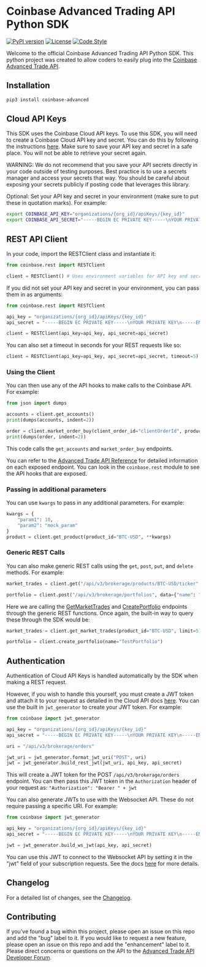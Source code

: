 # Coinbase Advanced Trading API Python SDK
[![PyPI version](https://badge.fury.io/py/coinbase-advanced.svg)](https://badge.fury.io/py/coinbase-advanced)
[![License](https://img.shields.io/badge/License-Apache%202.0-green.svg)](https://opensource.org/license/apache-2-0/)
[![Code Style](https://img.shields.io/badge/code_style-black-black)](https://black.readthedocs.io/en/stable/)

Welcome to the official Coinbase Advanced Trading API Python SDK. This python project was created to allow coders to easily plug into the [Coinbase Advanced Trade API](https://docs.cloud.coinbase.com/advanced-trade-api/docs/welcome).

## Installation

```bash
pip3 install coinbase-advanced
```

## Cloud API Keys

This SDK uses the Coinbase Cloud API keys. To use this SDK, you will need to create a Coinbase Cloud API key and secret. You can do this by following the instructions [here](https://docs.cloud.coinbase.com/advanced-trade-api/docs/auth#cloud-api-keys).
Make sure to save your API key and secret in a safe place. You will not be able to retrieve your secret again.

WARNING: We do not recommend that you save your API secrets directly in your code outside of testing purposes. Best practice is to use a secrets manager and access your secrets that way. You should be careful about exposing your secrets publicly if posting code that leverages this library.

Optional: Set your API key and secret in your environment (make sure to put these in quotation marks). For example:
```bash
export COINBASE_API_KEY="organizations/{org_id}/apiKeys/{key_id}"
export COINBASE_API_SECRET="-----BEGIN EC PRIVATE KEY-----\nYOUR PRIVATE KEY\n-----END EC PRIVATE KEY-----\n"
```

## REST API Client
In your code, import the RESTClient class and instantiate it:
```python
from coinbase.rest import RESTClient

client = RESTClient() # Uses environment variables for API key and secret
```
If you did not set your API key and secret in your environment, you can pass them in as arguments:
```python
from coinbase.rest import RESTClient

api_key = "organizations/{org_id}/apiKeys/{key_id}"
api_secret = "-----BEGIN EC PRIVATE KEY-----\nYOUR PRIVATE KEY\n-----END EC PRIVATE KEY-----\n"

client = RESTClient(api_key=api_key, api_secret=api_secret)
```
You can also set a timeout in seconds for your REST requests like so:
```python
client = RESTClient(api_key=api_key, api_secret=api_secret, timeout=5)
```

### Using the Client

You can then use any of the API hooks to make calls to the Coinbase API. For example:
```python
from json import dumps

accounts = client.get_accounts()
print(dumps(accounts, indent=2))

order = client.market_order_buy(client_order_id="clientOrderId", product_id="BTC-USD", quote_size="1")
print(dumps(order, indent=2))
```
This code calls the `get_accounts` and `market_order_buy` endpoints.

You can refer to the [Advanced Trade API Reference](https://docs.cloud.coinbase.com/advanced-trade-api/reference) for detailed information on each exposed endpoint.
You can look in the `coinbase.rest` module to see the API hooks that are exposed.

### Passing in additional parameters
You can use `kwargs` to pass in any additional parameters. For example:
```python
kwargs = {
    "param1": 10,
    "param2": "mock_param"
}
product = client.get_product(product_id="BTC-USD", **kwargs)
```

### Generic REST Calls
You can also make generic REST calls using the `get`, `post`, `put`, and `delete` methods. For example:
```python
market_trades = client.get("/api/v3/brokerage/products/BTC-USD/ticker", params={"limit": 5})

portfolio = client.post("/api/v3/brokerage/portfolios", data={"name": "TestPortfolio"})
```
Here we are calling the [GetMarketTrades](https://docs.cloud.coinbase.com/advanced-trade-api/reference/retailbrokerageapi_getmarkettrades) and [CreatePortfolio](https://docs.cloud.coinbase.com/advanced-trade-api/reference/retailbrokerageapi_createportfolio) endpoints through the generic REST functions.
Once again, the built-in way to query these through the SDK would be:
```python
market_trades = client.get_market_trades(product_id="BTC-USD", limit=5)

portfolio = client.create_portfolio(name="TestPortfolio")
```

## Authentication
Authentication of Cloud API Keys is handled automatically by the SDK when making a REST request.

However, if you wish to handle this yourself, you must create a JWT token and attach it to your request as detailed in the Cloud API docs [here](https://docs.cloud.coinbase.com/advanced-trade-api/docs/rest-api-auth#making-requests). You can use the built in `jwt_generator` to create your JWT token. For example:
```python
from coinbase import jwt_generator

api_key = "organizations/{org_id}/apiKeys/{key_id}"
api_secret = "-----BEGIN EC PRIVATE KEY-----\nYOUR PRIVATE KEY\n-----END EC PRIVATE KEY-----\n"

uri = "/api/v3/brokerage/orders"

jwt_uri = jwt_generator.format_jwt_uri("POST", uri)
jwt = jwt_generator.build_rest_jwt(jwt_uri, api_key, api_secret)
```
This will create a JWT token for the POST `/api/v3/brokerage/orders` endpoint. You can then pass this JWT token in the `Authorization` header of your request as:
`
"Authorization": "Bearer " + jwt
`

You can also generate JWTs to use with the Websocket API. These do not require passing a specific URI. For example:
```python
from coinbase import jwt_generator

api_key = "organizations/{org_id}/apiKeys/{key_id}"
api_secret = "-----BEGIN EC PRIVATE KEY-----\nYOUR PRIVATE KEY\n-----END EC PRIVATE KEY-----\n"

jwt = jwt_generator.build_ws_jwt(api_key, api_secret)
```
You can use this JWT to connect to the Websocket API by setting it in the "jwt" field of your subscription requests. See the docs [here](https://docs.cloud.coinbase.com/advanced-trade-api/docs/ws-overview#sending-messages-using-cloud-api-keys) for more details.

## Changelog
For a detailed list of changes, see the [Changelog](CHANGELOG.md).

## Contributing

If you've found a bug within this project, please open an issue on this repo and add the "bug" label to it.
If you would like to request a new feature, please open an issue on this repo and add the "enhancement" label to it.
Please direct concerns or questions on the API to the [Advanced Trade API Developer Forum](https://forums.coinbasecloud.dev/c/advanced-trade-api/20).
